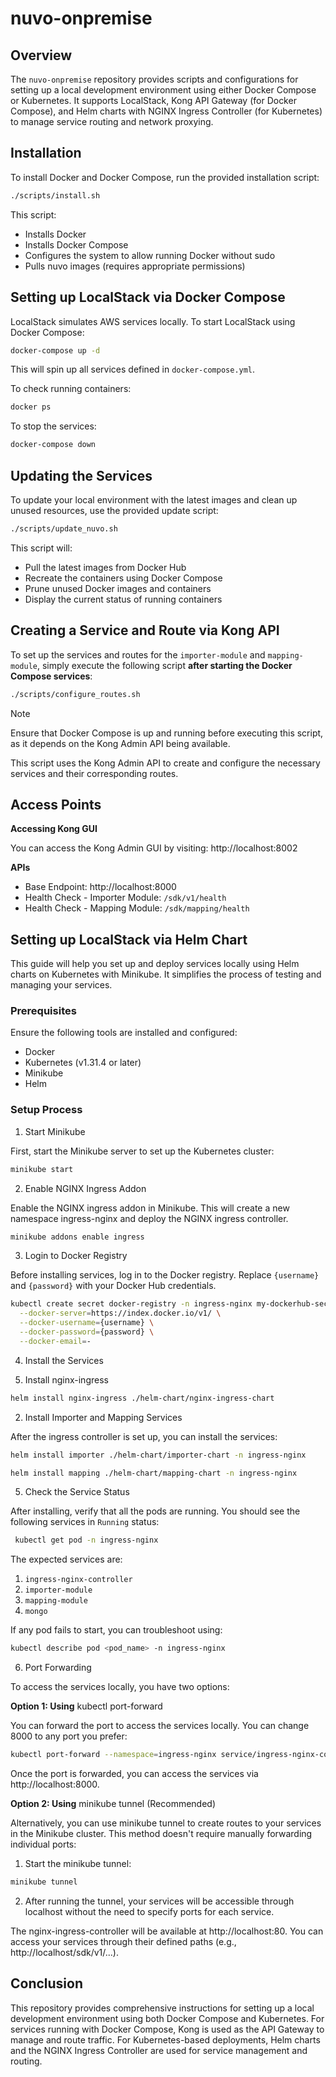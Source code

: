 # nuvo-onpremise

## Overview

The `nuvo-onpremise` repository provides scripts and configurations for setting up a local development environment using either Docker Compose or Kubernetes. It supports LocalStack, Kong API Gateway (for Docker Compose), and Helm charts with NGINX Ingress Controller (for Kubernetes) to manage service routing and network proxying.

## Installation

To install Docker and Docker Compose, run the provided installation script:

```bash
./scripts/install.sh
```

This script:

- Installs Docker
- Installs Docker Compose
- Configures the system to allow running Docker without sudo
- Pulls nuvo images (requires appropriate permissions)

## Setting up LocalStack via Docker Compose

LocalStack simulates AWS services locally. To start LocalStack using Docker Compose:

```bash
docker-compose up -d
```

This will spin up all services defined in `docker-compose.yml`.

To check running containers:

```bash
docker ps
```

To stop the services:

```bash
docker-compose down
```

## Updating the Services

To update your local environment with the latest images and clean up unused resources, use the provided update script:

```bash
./scripts/update_nuvo.sh
```

This script will:

- Pull the latest images from Docker Hub
- Recreate the containers using Docker Compose
- Prune unused Docker images and containers
- Display the current status of running containers

## Creating a Service and Route via Kong API

To set up the services and routes for the `importer-module` and `mapping-module`, simply execute the following script **after starting the Docker Compose services**:

```bash
./scripts/configure_routes.sh
```

> [!NOTE]
> Ensure that Docker Compose is up and running before executing this script, as it depends on the Kong Admin API being available.

This script uses the Kong Admin API to create and configure the necessary services and their corresponding routes.

## Access Points

**Accessing Kong GUI**

You can access the Kong Admin GUI by visiting: http://localhost:8002

**APIs**

- Base Endpoint: http://localhost:8000
- Health Check - Importer Module: `/sdk/v1/health`
- Health Check - Mapping Module: `/sdk/mapping/health`

## Setting up LocalStack via Helm Chart

This guide will help you set up and deploy services locally using Helm charts on Kubernetes with Minikube. It simplifies the process of testing and managing your services.

### Prerequisites

Ensure the following tools are installed and configured:

- Docker
- Kubernetes (v1.31.4 or later)
- Minikube
- Helm

### Setup Process

1. Start Minikube

First, start the Minikube server to set up the Kubernetes cluster:

```bash
minikube start
```

2. Enable NGINX Ingress Addon

Enable the NGINX ingress addon in Minikube. This will create a new namespace ingress-nginx and deploy the NGINX ingress controller.

```bash
minikube addons enable ingress
```

3. Login to Docker Registry

Before installing services, log in to the Docker registry. Replace `{username}` and `{password}` with your Docker Hub credentials.

```bash
kubectl create secret docker-registry -n ingress-nginx my-dockerhub-secret \
  --docker-server=https://index.docker.io/v1/ \
  --docker-username={username} \
  --docker-password={password} \
  --docker-email=-
```

4. Install the Services

1. Install nginx-ingress

```bash
helm install nginx-ingress ./helm-chart/nginx-ingress-chart
```

2. Install Importer and Mapping Services

After the ingress controller is set up, you can install the services:

```bash
helm install importer ./helm-chart/importer-chart -n ingress-nginx

helm install mapping ./helm-chart/mapping-chart -n ingress-nginx
```

5. Check the Service Status

After installing, verify that all the pods are running. You should see the following services in `Running` status:

```bash
 kubectl get pod -n ingress-nginx
```

The expected services are:

1. `ingress-nginx-controller`
2. `importer-module`
3. `mapping-module`
4. `mongo`

If any pod fails to start, you can troubleshoot using:

```bash
kubectl describe pod <pod_name> -n ingress-nginx
```

6. Port Forwarding

To access the services locally, you have two options:

**Option 1: Using** kubectl port-forward

You can forward the port to access the services locally. You can change 8000 to any port you prefer:

```bash
kubectl port-forward --namespace=ingress-nginx service/ingress-nginx-controller 8000:80
```

Once the port is forwarded, you can access the services via http://localhost:8000.

**Option 2: Using** minikube tunnel (Recommended)

Alternatively, you can use minikube tunnel to create routes to your services in the Minikube cluster. This method doesn't require manually forwarding individual ports:

1. Start the minikube tunnel:

```bash
minikube tunnel
```

2. After running the tunnel, your services will be accessible through localhost without the need to specify ports for each service.

The nginx-ingress-controller will be available at http://localhost:80.
You can access your services through their defined paths (e.g., http://localhost/sdk/v1/...).

## Conclusion

This repository provides comprehensive instructions for setting up a local development environment using both Docker Compose and Kubernetes. For services running with Docker Compose, Kong is used as the API Gateway to manage and route traffic. For Kubernetes-based deployments, Helm charts and the NGINX Ingress Controller are used for service management and routing.